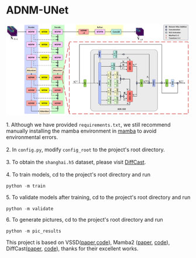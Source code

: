 # ADNM-UNet
![ADNM-UNet](https://github.com/kanyu369/ADNM-UNet/blob/main/ADNMUnet.png)

1\. Although we have provided `requirements.txt`, we still recommend manually installing the mamba environment in [mamba](https://github.com/state-spaces/mamba) to avoid environmental errors.
<br>
<br>
2\. In `config.py`, modify `config_root` to the project's root directory.
<br>
<br>
3\. To obtain the `shanghai.h5` dataset, please visit [DiffCast](https://github.com/DeminYu98/DiffCast).
<br>
<br>
4\. To train models, cd to the project's root directory and run
```python
python -m train
```

5\. To validate models after training, cd to the project's root directory and run
```python
python -m validate
```

6\. To generate pictures, cd to the project's root directory and run
```python
python -m pic_results
```


This project is based on VSSD([paper](https://arxiv.org/abs/2407.18559),[code](https://github.com/YuHengsss/VSSD)), Mamba2 ([paper](https://arxiv.org/abs/2405.21060), [code](https://github.com/state-spaces/mamba)), DiffCast([paper](https://arxiv.org/abs/2312.06734), [code](https://github.com/DeminYu98/DiffCast)), thanks for their excellent works.
